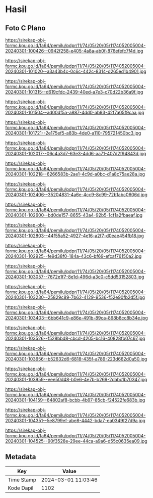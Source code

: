 # Hasil

## Foto C Plano

https://sirekap-obj-formc.kpu.go.id/fa64/pemilu/pdpr/11/74/05/20/05/1174052005004-20240301-100426--0942f258-e405-4a8a-ab0f-876efefc7f4d.jpg

https://sirekap-obj-formc.kpu.go.id/fa64/pemilu/pdpr/11/74/05/20/05/1174052005004-20240301-101020--a3a43b4c-0c6c-442c-8314-d265ed1b4901.jpg

https://sirekap-obj-formc.kpu.go.id/fa64/pemilu/pdpr/11/74/05/20/05/1174052005004-20240301-101315--d619cfdc-2439-40ed-a7e3-c70d22b36a9f.jpg

https://sirekap-obj-formc.kpu.go.id/fa64/pemilu/pdpr/11/74/05/20/05/1174052005004-20240301-101504--ad00df5a-a887-4dd0-ab93-42f7a05f9caa.jpg

https://sirekap-obj-formc.kpu.go.id/fa64/pemilu/pdpr/11/74/05/20/05/1174052005004-20240301-101721--2e175ef5-a83b-4de0-a110-795721450bc3.jpg

https://sirekap-obj-formc.kpu.go.id/fa64/pemilu/pdpr/11/74/05/20/05/1174052005004-20240301-102017--06c4a3d7-63e3-4dd6-aa71-407d2f94843d.jpg

https://sirekap-obj-formc.kpu.go.id/fa64/pemilu/pdpr/11/74/05/20/05/1174052005004-20240301-102218--6266583b-2ae1-4c9d-a0bc-d1a8c75ae28a.jpg

https://sirekap-obj-formc.kpu.go.id/fa64/pemilu/pdpr/11/74/05/20/05/1174052005004-20240301-102406--35204831-4a6e-4cc9-8c99-72b1abc0606d.jpg

https://sirekap-obj-formc.kpu.go.id/fa64/pemilu/pdpr/11/74/05/20/05/1174052005004-20240301-102600--bd0de157-8655-43a4-92b5-1cf1a2fbaeaf.jpg

https://sirekap-obj-formc.kpu.go.id/fa64/pemilu/pdpr/11/74/05/20/05/1174052005004-20240301-102803--44f55a52-4927-4e16-a2f7-d0eae454fb18.jpg

https://sirekap-obj-formc.kpu.go.id/fa64/pemilu/pdpr/11/74/05/20/05/1174052005004-20240301-102925--fe9d38f0-184a-43c6-bf69-efcaf76150a2.jpg

https://sirekap-obj-formc.kpu.go.id/fa64/pemilu/pdpr/11/74/05/20/05/1174052005004-20240301-103057--7672e1f7-8e1d-496d-a3c0-c5dd53152803.jpg

https://sirekap-obj-formc.kpu.go.id/fa64/pemilu/pdpr/11/74/05/20/05/1174052005004-20240301-103230--25829c89-7b62-4129-9536-f52e90fb2d5f.jpg

https://sirekap-obj-formc.kpu.go.id/fa64/pemilu/pdpr/11/74/05/20/05/1174052005004-20240301-103403--6bb641c9-e86e-491b-89ca-868b8cc8b34e.jpg

https://sirekap-obj-formc.kpu.go.id/fa64/pemilu/pdpr/11/74/05/20/05/1174052005004-20240301-103526--f528bbd8-cbcd-4205-bc16-40828fb07c67.jpg

https://sirekap-obj-formc.kpu.go.id/fa64/pemilu/pdpr/11/74/05/20/05/1174052005004-20240301-103656--b52632d6-6818-435f-a789-223d662d0a50.jpg

https://sirekap-obj-formc.kpu.go.id/fa64/pemilu/pdpr/11/74/05/20/05/1174052005004-20240301-103959--eee50d48-b0e6-4e7b-b269-2dabc1b70347.jpg

https://sirekap-obj-formc.kpu.go.id/fa64/pemilu/pdpr/11/74/05/20/05/1174052005004-20240301-104159--64802af8-bcbb-4b97-85cb-f24522fe683b.jpg

https://sirekap-obj-formc.kpu.go.id/fa64/pemilu/pdpr/11/74/05/20/05/1174052005004-20240301-104351--5e8799ef-abe8-4442-bda7-ea0349f27d9a.jpg

https://sirekap-obj-formc.kpu.go.id/fa64/pemilu/pdpr/11/74/05/20/05/1174052005004-20240301-104525--90f3528e-29ee-44ca-a9a6-d55c0635ea09.jpg


## Metadata

| Key        | Value               |
| ---------- | ------------------- |
| Time Stamp | 2024-03-01 11:03:46 |
| Kode Dapil | 1102                |



